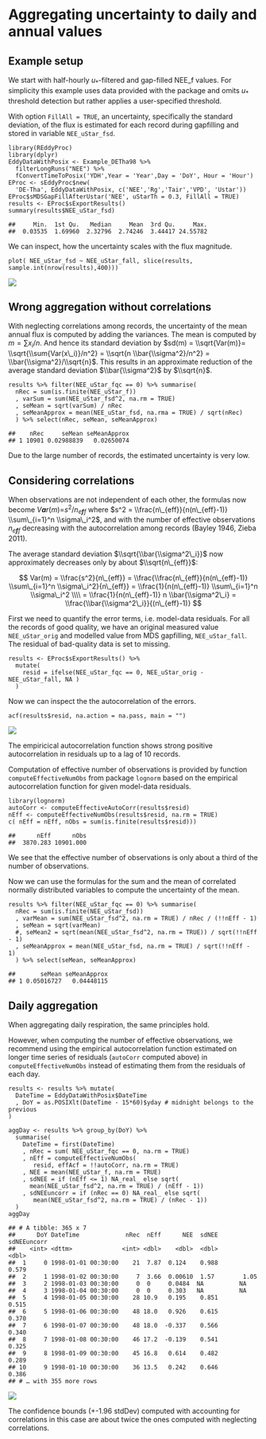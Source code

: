 Aggregating uncertainty to daily and annual values
==================================================

Example setup
-------------

We start with half-hourly *u*<sub>\*</sub>-filtered and gap-filled
NEE\_f values. For simplicity this example uses data provided with the
package and omits *u*<sub>\*</sub> threshold detection but rather
applies a user-specified threshold.

With option `FillAll = TRUE`, an uncertainty, specifically the standard
deviation, of the flux is estimated for each record during gapfilling
and stored in variable `NEE_uStar_fsd`.

    library(REddyProc)
    library(dplyr)
    EddyDataWithPosix <- Example_DETha98 %>% 
      filterLongRuns("NEE") %>% 
      fConvertTimeToPosix('YDH',Year = 'Year',Day = 'DoY', Hour = 'Hour')
    EProc <- sEddyProc$new(
      'DE-Tha', EddyDataWithPosix, c('NEE','Rg','Tair','VPD', 'Ustar'))
    EProc$sMDSGapFillAfterUstar('NEE', uStarTh = 0.3, FillAll = TRUE)
    results <- EProc$sExportResults() 
    summary(results$NEE_uStar_fsd)

    ##     Min.  1st Qu.   Median     Mean  3rd Qu.     Max. 
    ##  0.03535  1.69960  2.32796  2.74246  3.44417 24.55782

We can inspect, how the uncertainty scales with the flux magnitude.

    plot( NEE_uStar_fsd ~ NEE_uStar_fall, slice(results, sample.int(nrow(results),400)))

![](aggUncertainty_files/figure-markdown_strict/unnamed-chunk-3-1.png)

Wrong aggregation without correlations
--------------------------------------

With neglecting correlations among records, the uncertainty of the mean
annual flux is computed by adding the variances. The mean is computed by
*m* = ∑*x*<sub>*i*</sub>/*n*. And hence its standard deviation by
$sd(m) = \\sqrt{Var(m)}= \\sqrt{\\sum{Var(x\_i)}/n^2} = \\sqrt{n \\bar{\\sigma^2}/n^2} = \\bar{\\sigma^2}/\\sqrt{n}$.
This results in an approximate reduction of the average standard
deviation $\\bar{\\sigma^2}$ by $\\sqrt{n}$.

    results %>% filter(NEE_uStar_fqc == 0) %>% summarise(
      nRec = sum(is.finite(NEE_uStar_f))
      , varSum = sum(NEE_uStar_fsd^2, na.rm = TRUE)
      , seMean = sqrt(varSum) / nRec
      , seMeanApprox = mean(NEE_uStar_fsd, na.rma = TRUE) / sqrt(nRec)
      ) %>% select(nRec, seMean, seMeanApprox)

    ##    nRec     seMean seMeanApprox
    ## 1 10901 0.02988839   0.02650074

Due to the large number of records, the estimated uncertainty is very
low.

Considering correlations
------------------------

When observations are not independent of each other, the formulas now
become *V**a**r*(*m*)=*s*<sup>2</sup>/*n*<sub>*e**f**f*</sub> where
$s^2 = \\frac{n\_{eff}}{n(n\_{eff}-1)} \\sum\_{i=1}^n \\sigma\_i^2$, and
with the number of effective observations *n*<sub>*e**f**f*</sub>
decreasing with the autocorrelation among records (Bayley 1946, Zieba
2011).

The average standard deviation $\\sqrt{\\bar{\\sigma^2\_i}}$ now
approximately decreases only by about $\\sqrt{n\_{eff}}$:

$$
Var(m) = \\frac{s^2}{n\_{eff}} 
= \\frac{\\frac{n\_{eff}}{n(n\_{eff}-1)} \\sum\_{i=1}^n \\sigma\_i^2}{n\_{eff}}
= \\frac{1}{n(n\_{eff}-1)} \\sum\_{i=1}^n \\sigma\_i^2 \\\\
= \\frac{1}{n(n\_{eff}-1)} n \\bar{\\sigma^2\_i} = \\frac{\\bar{\\sigma^2\_i}}{(n\_{eff}-1)} 
$$

First we need to quantify the error terms, i.e. model-data residuals.
For all the records of good quality, we have an original measured value
`NEE_uStar_orig` and modelled value from MDS gapfilling,
`NEE_uStar_fall`. The residual of bad-quality data is set to missing.

    results <- EProc$sExportResults() %>% 
      mutate(
        resid = ifelse(NEE_uStar_fqc == 0, NEE_uStar_orig - NEE_uStar_fall, NA )
      )

Now we can inspect the the autocorrelation of the errors.

    acf(results$resid, na.action = na.pass, main = "")

![](aggUncertainty_files/figure-markdown_strict/unnamed-chunk-6-1.png)

The empiricical autocorrelation function shows strong positive
autocorrelation in residuals up to a lag of 10 records.

Computation of effective number of observations is provided by function
`computeEffectiveNumObs` from package `lognorm` based on the empirical
autocorrelation function for given model-data residuals.

    library(lognorm)
    autoCorr <- computeEffectiveAutoCorr(results$resid)
    nEff <- computeEffectiveNumObs(results$resid, na.rm = TRUE)
    c( nEff = nEff, nObs = sum(is.finite(results$resid)))

    ##      nEff      nObs 
    ##  3870.283 10901.000

We see that the effective number of observations is only about a third
of the number of observations.

Now we can use the formulas for the sum and the mean of correlated
normally distributed variables to compute the uncertainty of the mean.

    results %>% filter(NEE_uStar_fqc == 0) %>% summarise(
      nRec = sum(is.finite(NEE_uStar_fsd))
      , varMean = sum(NEE_uStar_fsd^2, na.rm = TRUE) / nRec / (!!nEff - 1)
      , seMean = sqrt(varMean) 
      #, seMean2 = sqrt(mean(NEE_uStar_fsd^2, na.rm = TRUE)) / sqrt(!!nEff - 1)
      , seMeanApprox = mean(NEE_uStar_fsd, na.rm = TRUE) / sqrt(!!nEff - 1)
      ) %>% select(seMean, seMeanApprox)

    ##       seMean seMeanApprox
    ## 1 0.05016727   0.04448115

Daily aggregation
-----------------

When aggregating daily respiration, the same principles hold.

However, when computing the number of effective observations, we
recommend using the empirical autocorrelation function estimated on
longer time series of residuals (`autoCorr` computed above) in
`computeEffectiveNumObs` instead of estimating them from the residuals
of each day.

    results <- results %>% mutate(
      DateTime = EddyDataWithPosix$DateTime
      , DoY = as.POSIXlt(DateTime - 15*60)$yday # midnight belongs to the previous
    )

    aggDay <- results %>% group_by(DoY) %>% 
      summarise(
        DateTime = first(DateTime)
        , nRec = sum( NEE_uStar_fqc == 0, na.rm = TRUE)
        , nEff = computeEffectiveNumObs(
           resid, effAcf = !!autoCorr, na.rm = TRUE)
        , NEE = mean(NEE_uStar_f, na.rm = TRUE)
        , sdNEE = if (nEff <= 1) NA_real_ else sqrt(
          mean(NEE_uStar_fsd^2, na.rm = TRUE) / (nEff - 1)) 
        , sdNEEuncorr = if (nRec == 0) NA_real_ else sqrt(
           mean(NEE_uStar_fsd^2, na.rm = TRUE) / (nRec - 1))
      )
    aggDay

    ## # A tibble: 365 x 7
    ##      DoY DateTime             nRec  nEff      NEE  sdNEE sdNEEuncorr
    ##    <int> <dttm>              <int> <dbl>    <dbl>  <dbl>       <dbl>
    ##  1     0 1998-01-01 00:30:00    21  7.87  0.124    0.988       0.579
    ##  2     1 1998-01-02 00:30:00     7  3.66  0.00610  1.57        1.05 
    ##  3     2 1998-01-03 00:30:00     0  0     0.0484  NA          NA    
    ##  4     3 1998-01-04 00:30:00     0  0     0.303   NA          NA    
    ##  5     4 1998-01-05 00:30:00    28 10.9   0.195    0.851       0.515
    ##  6     5 1998-01-06 00:30:00    48 18.0   0.926    0.615       0.370
    ##  7     6 1998-01-07 00:30:00    48 18.0  -0.337    0.566       0.340
    ##  8     7 1998-01-08 00:30:00    46 17.2  -0.139    0.541       0.325
    ##  9     8 1998-01-09 00:30:00    45 16.8   0.614    0.482       0.289
    ## 10     9 1998-01-10 00:30:00    36 13.5   0.242    0.646       0.386
    ## # … with 355 more rows

![](aggUncertainty_files/figure-markdown_strict/uncBand-1.png)

The confidence bounds (+-1.96 stdDev) computed with accounting for
correlations in this case are about twice the ones computed with
neglecting correlations.
